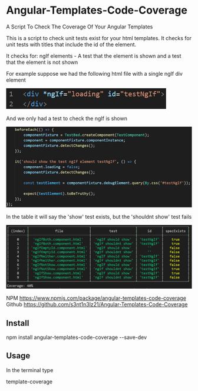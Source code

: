 # Angular-Templates-Code-Coverage
A Script To Check The Coverage Of Your Angular Templates

This is a script to check unit tests exist for your html templates. It checks for unit tests with titles that include the id of the element.

It checks for:
    ngIf elements - A test that the element is shown and a test that the element is not shown

For example suppose we had the following html file with a single ngIf div element

![Only Show Test HTML](./images/onlyShowTestHTML.png)

And we only had a test to check the ngIf is shown

![Only Show Test Spec](./images/onlyShowTestSpec.png)

In the table it will say the 'show' test exists, but the 'shouldnt show' test fails

![Template Coverage](./images/template-coverage.png)

NPM  https://www.npmjs.com/package/angular-templates-code-coverage   
Github  https://github.com/s3nt1n3lz21/Angular-Templates-Code-Coverage

## Install

npm install angular-templates-code-coverage --save-dev

## Usage

In the terminal type

template-coverage
